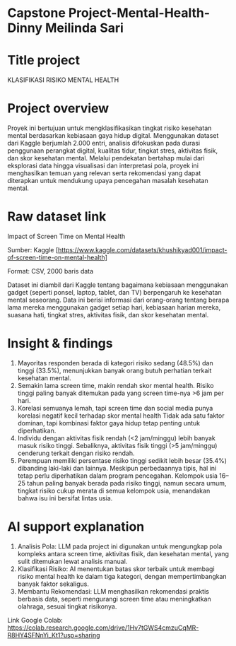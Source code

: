 # Capstone Project-Mental-Health-Dinny Meilinda Sari

# Title project
KLASIFIKASI RISIKO MENTAL HEALTH

# Project overview
Proyek ini bertujuan untuk mengklasifikasikan tingkat risiko kesehatan mental berdasarkan kebiasaan gaya hidup digital. Menggunakan dataset dari Kaggle berjumlah 2.000 entri, analisis difokuskan pada durasi penggunaan perangkat digital, kualitas tidur, tingkat stres, aktivitas fisik, dan skor kesehatan mental. Melalui pendekatan bertahap mulai dari eksplorasi data hingga visualisasi dan interpretasi pola, proyek ini menghasilkan temuan yang relevan serta rekomendasi yang dapat diterapkan untuk mendukung upaya pencegahan masalah kesehatan mental.

# Raw dataset link
Impact of Screen Time on Mental Health

Sumber: Kaggle [https://www.kaggle.com/datasets/khushikyad001/impact-of-screen-time-on-mental-health]

Format: CSV, 2000 baris data

Dataset ini diambil dari Kaggle tentang bagaimana kebiasaan menggunakan gadget (seperti ponsel, laptop, tablet, dan TV) berpengaruh ke kesehatan mental seseorang. Data ini berisi informasi dari orang-orang tentang berapa lama mereka menggunakan gadget setiap hari, kebiasaan harian mereka, suasana hati, tingkat stres, aktivitas fisik, dan skor kesehatan mental. 

# Insight & findings
1. Mayoritas responden berada di kategori risiko sedang (48.5%) dan tinggi (33.5%), menunjukkan banyak orang butuh perhatian terkait kesehatan mental.
2. Semakin lama screen time, makin rendah skor mental health. Risiko tinggi paling banyak ditemukan pada yang screen time-nya >6 jam per hari.
3. Korelasi semuanya lemah, tapi screen time dan social media punya korelasi negatif kecil terhadap skor mental health Tidak ada satu faktor dominan, tapi kombinasi faktor gaya hidup tetap penting untuk diperhatikan.
4. Individu dengan aktivitas fisik rendah (<2 jam/minggu) lebih banyak masuk risiko tinggi. Sebaliknya, aktivitas fisik tinggi (>5 jam/minggu) cenderung terkait dengan risiko rendah.
5. Perempuan memiliki persentase risiko tinggi sedikit lebih besar (35.4%) dibanding laki-laki dan lainnya. Meskipun perbedaannya tipis, hal ini tetap perlu diperhatikan dalam program pencegahan.
Kelompok usia 16–25 tahun paling banyak berada pada risiko tinggi, namun secara umum, tingkat risiko cukup merata di semua kelompok usia, menandakan bahwa isu ini bersifat lintas usia.

# AI support explanation
1. Analisis Pola: LLM pada project ini digunakan untuk mengungkap pola kompleks antara screen time, aktivitas fisik, dan kesehatan mental, yang sulit ditemukan lewat analisis manual.
2. Klasifikasi Risiko: AI menentukan batas skor terbaik untuk membagi risiko mental health ke dalam tiga kategori, dengan mempertimbangkan banyak faktor sekaligus.
3. Membantu Rekomendasi: LLM menghasilkan rekomendasi praktis berbasis data, seperti mengurangi screen time atau meningkatkan olahraga, sesuai tingkat risikonya.


Link Google Colab:
https://colab.research.google.com/drive/1Hv7tGWS4cmzuCqMR-R8HY4SFNnYi_Kt1?usp=sharing
